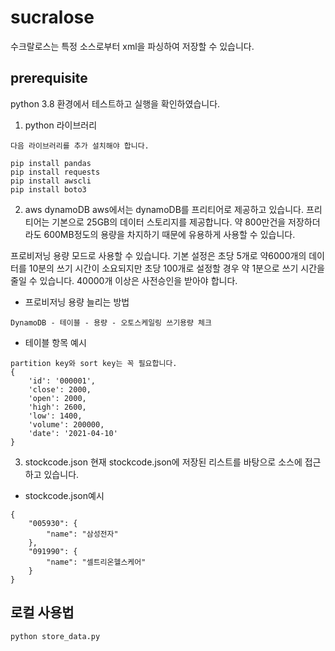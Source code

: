 # sucralose
수크랄로스는 특정 소스로부터 xml을 파싱하여 저장할 수 있습니다.

## prerequisite
python 3.8 환경에서 테스트하고 실행을 확인하였습니다.

1. python 라이브러리
```
다음 라이브러리를 추가 설치해야 합니다.

pip install pandas
pip install requests
pip install awscli
pip install boto3
```

2. aws dynamoDB
aws에서는 dynamoDB를 프리티어로 제공하고 있습니다. 프리티어는 기본으로 25GB의 데이터 스토리지를 제공합니다. 
약 800만건을 저장하더라도 600MB정도의 용량을 차지하기 때문에 유용하게 사용할 수 있습니다.

프로비저닝 용량 모드로 사용할 수 있습니다. 기본 설정은 초당 5개로 약6000개의 데이터를 10분의 쓰기 시간이 소요되지만 초당 100개로 설정할 경우 약 1분으로 쓰기 시간을 줄일 수 있습니다. 40000개 이상은 사전승인을 받아야 합니다.

- 프로비저닝 용량 늘리는 방법
```
DynamoDB - 테이블 - 용량 - 오토스케일링 쓰기용량 체크
```

- 테이블 항목 예시
```
partition key와 sort key는 꼭 필요합니다.
{
    'id': '000001',
    'close': 2000,
    'open': 2000,
    'high': 2600,
    'low': 1400,
    'volume': 200000,
    'date': '2021-04-10'
}
```

3. stockcode.json
현재 stockcode.json에 저장된 리스트를 바탕으로 소스에 접근하고 있습니다.

- stockcode.json예시
```
{
    "005930": {
        "name": "삼성전자"
    },
    "091990": {
        "name": "셀트리온헬스케어"
    }
}
```

## 로컬 사용법
```
python store_data.py
```